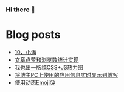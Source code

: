 ### Hi there 👋

<!--
**rebron1900/rebron1900** is a ✨ _special_ ✨ repository because its `README.md` (this file) appears on your GitHub profile.

Here are some ideas to get you started:

- 🔭 I’m currently working on ...
- 🌱 I’m currently learning ...
- 👯 I’m looking to collaborate on ...
- 🤔 I’m looking for help with ...
- 💬 Ask me about ...
- 📫 How to reach me: ...
- 😄 Pronouns: ...
- ⚡ Fun fact: ...
-->



# Blog posts
<!-- BLOG-POST-LIST:START -->
- [10，小满](https://1900.live/10-xiao-man/)
- [文章点赞和浏览数统计实现](https://1900.live/wen-zhang-dian-zan-he-liu-lan-shu-tong-ji/)
- [我也出一版纯CSS+JS热力图](https://1900.live/wo-ye-chu-yi-ban-chun-css-jsre-li-tu/)
- [将博主PC上使用的应用信息实时显示到博客](https://1900.live/pcshi-yong-de-appxin-xi-tong-bu-geng-xin-dao-bo-ke-shang/)
- [使用动态Emoji😘](https://1900.live/shi-yong-dong-tai-emoji/)
<!-- BLOG-POST-LIST:END -->
